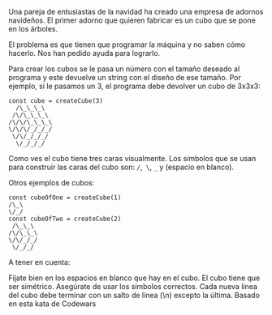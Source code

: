 Una pareja de entusiastas de la navidad ha creado una empresa de adornos navideños. El primer adorno que quieren fabricar es un cubo que se pone en los árboles.

El problema es que tienen que programar la máquina y no saben cómo hacerlo. Nos han pedido ayuda para lograrlo.

Para crear los cubos se le pasa un número con el tamaño deseado al programa y este devuelve un string con el diseño de ese tamaño. Por ejemplo, si le pasamos un 3, el programa debe devolver un cubo de 3x3x3:

```
const cube = createCube(3)
  /\_\_\_\
 /\/\_\_\_\
/\/\/\_\_\_\
\/\/\/_/_/_/
 \/\/_/_/_/
  \/_/_/_/
```

Como ves el cubo tiene tres caras visualmente. Los símbolos que se usan para construir las caras del cubo son: ```/```,``` \```, ```_``` y (espacio en blanco).

Otros ejemplos de cubos:

```
const cubeOfOne = createCube(1)
/\_\
\/_/
const cubeOfTwo = createCube(2)
 /\_\_\
/\/\_\_\
\/\/_/_/
 \/_/_/
```

A tener en cuenta:

Fíjate bien en los espacios en blanco que hay en el cubo.
El cubo tiene que ser simétrico.
Asegúrate de usar los símbolos correctos.
Cada nueva línea del cubo debe terminar con un salto de línea (\n) excepto la última.
Basado en esta kata de Codewars